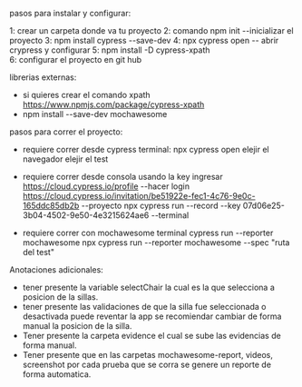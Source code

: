 pasos para instalar y configurar:

1: crear un carpeta donde va tu proyecto
2: comando npm init --inicializar el proyecto
3: npm install cypress --save-dev
4: npx cypress open -- abrir crypress y configurar
5: npm install -D cypress-xpath   
6: configurar el proyecto en git hub

librerias externas:
* si quieres crear el comando xpath https://www.npmjs.com/package/cypress-xpath
* npm install --save-dev mochawesome


pasos para correr el proyecto:

* requiere correr desde cypress terminal: 
    npx cypress open
    elejir el navegador
    elejir el test

* requiere correr desde consola usando la key
    ingresar https://cloud.cypress.io/profile --hacer login
    https://cloud.cypress.io/invitation/be51922e-fec1-4c76-9e0c-165ddc85db2b --proyecto
    npx cypress run --record --key 07d06e25-3b04-4502-9e50-4e3215624ae6 --terminal

* requiere correr con mochawesome terminal
    cypress run --reporter mochawesome
    npx cypress run --reporter mochawesome --spec "ruta del test"

Anotaciones adicionales:

* tener presente la variable selectChair la cual es la que selecciona a posicion de la sillas.
* tener presente las validaciones de que la silla fue seleccionada o desactivada puede reventar la app se recomiendar cambiar de forma manual la posicion de la silla.
* Tener presente la carpeta evidence el cual se sube las evidencias de forma manual.
* Tener presente que en las carpetas mochawesome-report, videos, screenshot por cada prueba que se corra se genere un reporte de forma automatica.
